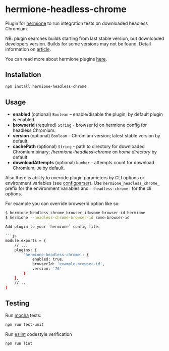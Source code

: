 # hermione-headless-chrome

Plugin for [hermione](https://github.com/gemini-testing/hermione) to run integration tests on downloaded headless Chromium.

NB: plugin searches builds starting from last stable version, but downloaded developers version. Builds for some versions may not be found. Detail information on [article](https://www.chromium.org/getting-involved/download-chromium).

You can read more about hermione plugins [here](https://github.com/gemini-testing/hermione#plugins).

## Installation

```bash
npm install hermione-headless-chrome
```

## Usage

* **enabled** (optional) `Boolean` – enable/disable the plugin; by default plugin is enabled.
* **browserId** (required) `String` - browser id on hermione config for headless Chromium.
* **version** (optional) `Boolean` - Chromium version; latest stable version by default.
* **cachePath** (optional) `String` - path to directory for downloaded Chromium binary; */hermione-headless-chrome* on *home directory* by default.
* **downloadAttempts** (optional) `Number` - attempts count for download Chromium; `30` by default.

Also there is ability to override plugin parameters by CLI options or environment variables
(see [configparser](https://github.com/gemini-testing/configparser)).
Use `hermione_headless_chrome_` prefix for the environment variables and `--headless-chrome-` for the cli options.

For example you can override browserId option like so:
```bash
$ hermione_headless_chrome_browser_id=some-browser-id hermione
$ hermione --headless-chrome-browser-id some-browser-id

Add plugin to your `hermione` config file:

```js
module.exports = {
    // ...
    plugins: {
        'hermione-headless-chrome': {
            enabled: true,
            browserId: 'example-browser-id',
            version: '76'
        }
    },
    //...
}
```

## Testing

Run [mocha](http://mochajs.org) tests:
```bash
npm run test-unit
```

Run [eslint](http://eslint.org) codestyle verification
```bash
npm run lint
```
